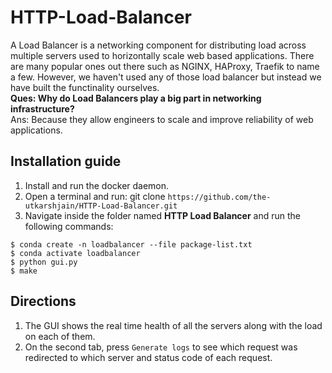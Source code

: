 # HTTP-Load-Balancer
A Load Balancer is a networking component for distributing load across multiple servers used to horizontally scale web based applications. 
There are many popular ones out there such as NGINX, HAProxy, Traefik to name a few. However, we haven't used any of those load balancer but instead we have built the functinality ourselves.
<br /> **Ques: Why do Load Balancers play a big part in networking infrastructure?** <br />
Ans: Because they allow engineers to scale and improve reliability of web applications.

## Installation guide
1. Install and run the docker daemon.  
2. Open a terminal and run: git clone ```https://github.com/the-utkarshjain/HTTP-Load-Balancer.git```
3. Navigate inside the folder named **HTTP Load Balancer** and run the following commands:
```console
$ conda create -n loadbalancer --file package-list.txt
$ conda activate loadbalancer
$ python gui.py
$ make
```
## Directions
1. The GUI shows the real time health of all the servers along with the load on each of them.
2. On the second tab, press `Generate logs` to see which request was redirected to which server and status code of each request.
